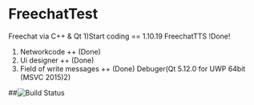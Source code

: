 # FreechatTest
Freechat via C++ & Qt 
1)Start coding == 1.10.19
FreechatTTS !Done!
1) Networkcode ++ (Done)
2) Ui designer ++ (Done)
 1) Field of write messages ++ (Done)
Debuger(Qt 5.12.0 for UWP 64bit (MSVC 2015)2)

##![Build Status](https://travis-ci.org/bogdyname/Freechat.svg?branch=master)
